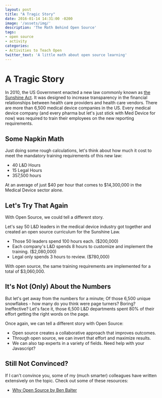 ```yaml
---
layout: post
title: "A Tragic Story"
date: 2016-01-14 14:31:00 -0200
image: '/assets/img/'
description: 'The Math Behind Open Source'
tags:
- open source
- activity
categories:
- Activities to Teach Open
twitter_text: 'A little math about open source learning'
---
```


# A Tragic Story

In 2010, the US Government enacted a new law commonly known as [the Sunshine Act](https://www.cms.gov/openpayments/). It was designed to increase transparency in the financial relationships between health care providers and health care vendors. There are more than 6,500 medical device companies in the US. Every medical device company (and every pharma but let's just stick with Med Device for now) was required to train their employees on the new reporting requirements.

## Some Napkin Math

Just doing some rough calculations, let's think about how much it cost to meet the mandatory training requirements of this new law:

- 40 L&D Hours
- 15 Legal Hours
- 357,500 hours

At an average of just $40 per hour that comes to $14,300,000 in the Medical Device sector alone.

## Let's Try That Again

With Open Source, we could tell a different story.

Let's say 50 L&D leaders in the medical device industry got together and created an open source curriculum for the Sunshine Law.

- Those 50 leaders spend 100 hours each. ($200,000)
- Each company's L&D spends 8 hours to customize and implement the training. ($2,080,000)
- Legal only spends 3 hours to review. ($780,000)

With open source, the same training requirements are implemented for a total of $3,060,000.

## It's Not (Only) About the Numbers

But let's get away from the numbers for a minute; Of those 6,500 unique snowflakes - how many do you think were page turners? Boring? Ineffective? Let's face it, those 6,500 L&D departments spent 80% of their effort getting the right words on the page.

Once again, we can tell a different story with Open Source:

- Open source creates a collaborative approach that improves outcomes.
- Through open source, we can invert that effort and maximize results.
- We can also tap experts in a variety of fields. Need help with your Javascript?

## Still Not Convinced?

If I can't convince you, some of my (much smarter) colleagues have written extensively on the topic. Check out some of these resources:

- [Why Open Source by Ben Balter](http://ben.balter.com/2015/11/23/why-open-source/)

